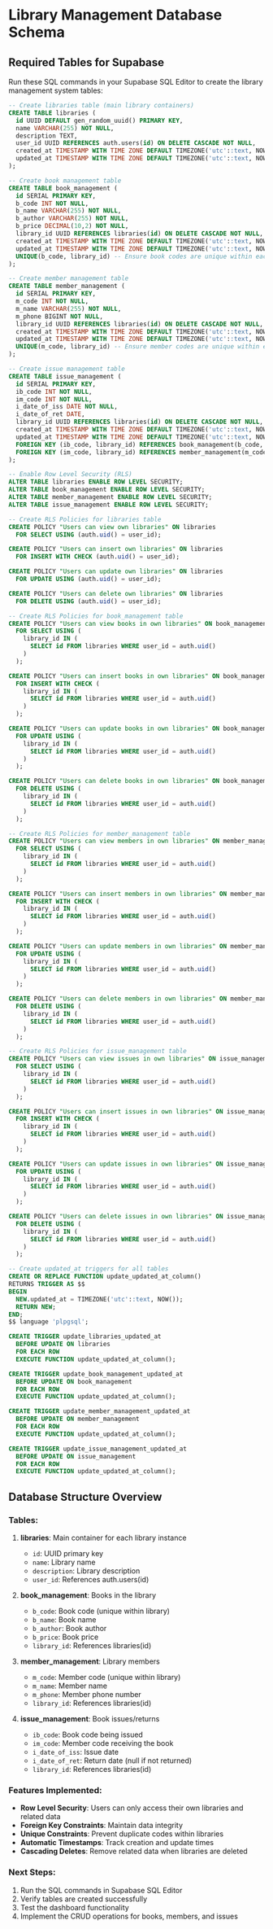 # Library Management Database Schema

## Required Tables for Supabase

Run these SQL commands in your Supabase SQL Editor to create the library management system tables:

```sql
-- Create libraries table (main library containers)
CREATE TABLE libraries (
  id UUID DEFAULT gen_random_uuid() PRIMARY KEY,
  name VARCHAR(255) NOT NULL,
  description TEXT,
  user_id UUID REFERENCES auth.users(id) ON DELETE CASCADE NOT NULL,
  created_at TIMESTAMP WITH TIME ZONE DEFAULT TIMEZONE('utc'::text, NOW()) NOT NULL,
  updated_at TIMESTAMP WITH TIME ZONE DEFAULT TIMEZONE('utc'::text, NOW()) NOT NULL
);

-- Create book management table
CREATE TABLE book_management (
  id SERIAL PRIMARY KEY,
  b_code INT NOT NULL,
  b_name VARCHAR(255) NOT NULL,
  b_author VARCHAR(255) NOT NULL,
  b_price DECIMAL(10,2) NOT NULL,
  library_id UUID REFERENCES libraries(id) ON DELETE CASCADE NOT NULL,
  created_at TIMESTAMP WITH TIME ZONE DEFAULT TIMEZONE('utc'::text, NOW()) NOT NULL,
  updated_at TIMESTAMP WITH TIME ZONE DEFAULT TIMEZONE('utc'::text, NOW()) NOT NULL,
  UNIQUE(b_code, library_id) -- Ensure book codes are unique within each library
);

-- Create member management table
CREATE TABLE member_management (
  id SERIAL PRIMARY KEY,
  m_code INT NOT NULL,
  m_name VARCHAR(255) NOT NULL,
  m_phone BIGINT NOT NULL,
  library_id UUID REFERENCES libraries(id) ON DELETE CASCADE NOT NULL,
  created_at TIMESTAMP WITH TIME ZONE DEFAULT TIMEZONE('utc'::text, NOW()) NOT NULL,
  updated_at TIMESTAMP WITH TIME ZONE DEFAULT TIMEZONE('utc'::text, NOW()) NOT NULL,
  UNIQUE(m_code, library_id) -- Ensure member codes are unique within each library
);

-- Create issue management table
CREATE TABLE issue_management (
  id SERIAL PRIMARY KEY,
  ib_code INT NOT NULL,
  im_code INT NOT NULL,
  i_date_of_iss DATE NOT NULL,
  i_date_of_ret DATE,
  library_id UUID REFERENCES libraries(id) ON DELETE CASCADE NOT NULL,
  created_at TIMESTAMP WITH TIME ZONE DEFAULT TIMEZONE('utc'::text, NOW()) NOT NULL,
  updated_at TIMESTAMP WITH TIME ZONE DEFAULT TIMEZONE('utc'::text, NOW()) NOT NULL,
  FOREIGN KEY (ib_code, library_id) REFERENCES book_management(b_code, library_id),
  FOREIGN KEY (im_code, library_id) REFERENCES member_management(m_code, library_id)
);

-- Enable Row Level Security (RLS)
ALTER TABLE libraries ENABLE ROW LEVEL SECURITY;
ALTER TABLE book_management ENABLE ROW LEVEL SECURITY;
ALTER TABLE member_management ENABLE ROW LEVEL SECURITY;
ALTER TABLE issue_management ENABLE ROW LEVEL SECURITY;

-- Create RLS Policies for libraries table
CREATE POLICY "Users can view own libraries" ON libraries
  FOR SELECT USING (auth.uid() = user_id);

CREATE POLICY "Users can insert own libraries" ON libraries
  FOR INSERT WITH CHECK (auth.uid() = user_id);

CREATE POLICY "Users can update own libraries" ON libraries
  FOR UPDATE USING (auth.uid() = user_id);

CREATE POLICY "Users can delete own libraries" ON libraries
  FOR DELETE USING (auth.uid() = user_id);

-- Create RLS Policies for book_management table
CREATE POLICY "Users can view books in own libraries" ON book_management
  FOR SELECT USING (
    library_id IN (
      SELECT id FROM libraries WHERE user_id = auth.uid()
    )
  );

CREATE POLICY "Users can insert books in own libraries" ON book_management
  FOR INSERT WITH CHECK (
    library_id IN (
      SELECT id FROM libraries WHERE user_id = auth.uid()
    )
  );

CREATE POLICY "Users can update books in own libraries" ON book_management
  FOR UPDATE USING (
    library_id IN (
      SELECT id FROM libraries WHERE user_id = auth.uid()
    )
  );

CREATE POLICY "Users can delete books in own libraries" ON book_management
  FOR DELETE USING (
    library_id IN (
      SELECT id FROM libraries WHERE user_id = auth.uid()
    )
  );

-- Create RLS Policies for member_management table
CREATE POLICY "Users can view members in own libraries" ON member_management
  FOR SELECT USING (
    library_id IN (
      SELECT id FROM libraries WHERE user_id = auth.uid()
    )
  );

CREATE POLICY "Users can insert members in own libraries" ON member_management
  FOR INSERT WITH CHECK (
    library_id IN (
      SELECT id FROM libraries WHERE user_id = auth.uid()
    )
  );

CREATE POLICY "Users can update members in own libraries" ON member_management
  FOR UPDATE USING (
    library_id IN (
      SELECT id FROM libraries WHERE user_id = auth.uid()
    )
  );

CREATE POLICY "Users can delete members in own libraries" ON member_management
  FOR DELETE USING (
    library_id IN (
      SELECT id FROM libraries WHERE user_id = auth.uid()
    )
  );

-- Create RLS Policies for issue_management table
CREATE POLICY "Users can view issues in own libraries" ON issue_management
  FOR SELECT USING (
    library_id IN (
      SELECT id FROM libraries WHERE user_id = auth.uid()
    )
  );

CREATE POLICY "Users can insert issues in own libraries" ON issue_management
  FOR INSERT WITH CHECK (
    library_id IN (
      SELECT id FROM libraries WHERE user_id = auth.uid()
    )
  );

CREATE POLICY "Users can update issues in own libraries" ON issue_management
  FOR UPDATE USING (
    library_id IN (
      SELECT id FROM libraries WHERE user_id = auth.uid()
    )
  );

CREATE POLICY "Users can delete issues in own libraries" ON issue_management
  FOR DELETE USING (
    library_id IN (
      SELECT id FROM libraries WHERE user_id = auth.uid()
    )
  );

-- Create updated_at triggers for all tables
CREATE OR REPLACE FUNCTION update_updated_at_column()
RETURNS TRIGGER AS $$
BEGIN
  NEW.updated_at = TIMEZONE('utc'::text, NOW());
  RETURN NEW;
END;
$$ language 'plpgsql';

CREATE TRIGGER update_libraries_updated_at 
  BEFORE UPDATE ON libraries 
  FOR EACH ROW 
  EXECUTE FUNCTION update_updated_at_column();

CREATE TRIGGER update_book_management_updated_at 
  BEFORE UPDATE ON book_management 
  FOR EACH ROW 
  EXECUTE FUNCTION update_updated_at_column();

CREATE TRIGGER update_member_management_updated_at 
  BEFORE UPDATE ON member_management 
  FOR EACH ROW 
  EXECUTE FUNCTION update_updated_at_column();

CREATE TRIGGER update_issue_management_updated_at 
  BEFORE UPDATE ON issue_management 
  FOR EACH ROW 
  EXECUTE FUNCTION update_updated_at_column();
```

## Database Structure Overview

### Tables:

1. **libraries**: Main container for each library instance
   - `id`: UUID primary key
   - `name`: Library name
   - `description`: Library description
   - `user_id`: References auth.users(id)

2. **book_management**: Books in the library
   - `b_code`: Book code (unique within library)
   - `b_name`: Book name
   - `b_author`: Book author
   - `b_price`: Book price
   - `library_id`: References libraries(id)

3. **member_management**: Library members
   - `m_code`: Member code (unique within library)
   - `m_name`: Member name
   - `m_phone`: Member phone number
   - `library_id`: References libraries(id)

4. **issue_management**: Book issues/returns
   - `ib_code`: Book code being issued
   - `im_code`: Member code receiving the book
   - `i_date_of_iss`: Issue date
   - `i_date_of_ret`: Return date (null if not returned)
   - `library_id`: References libraries(id)

### Features Implemented:

- **Row Level Security**: Users can only access their own libraries and related data
- **Foreign Key Constraints**: Maintain data integrity
- **Unique Constraints**: Prevent duplicate codes within libraries
- **Automatic Timestamps**: Track creation and update times
- **Cascading Deletes**: Remove related data when libraries are deleted

### Next Steps:

1. Run the SQL commands in Supabase SQL Editor
2. Verify tables are created successfully
3. Test the dashboard functionality
4. Implement the CRUD operations for books, members, and issues 